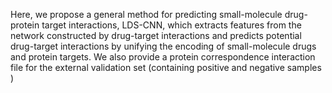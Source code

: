 Here, we propose a general method for predicting small-molecule drug-protein target interactions, LDS-CNN, which extracts features from the network constructed by drug-target interactions and predicts potential drug-target interactions by unifying the encoding of small-molecule drugs and protein targets.
We also provide a protein correspondence interaction file for the external validation set (containing positive and negative samples )
